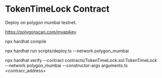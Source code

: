 # TokenTimeLock Contract

Deploy on polygon mumbai testnet.

https://polygonscan.com/myapikey

npx hardhat compile

npx hardhat run scripts/deploy.ts --network polygon_mumbai

npx hardhat verify --contract contracts/TokenTimeLock.sol:TokenTimeLock --network polygon_mumbai --constructor-args arguments.ts <contracr_address>